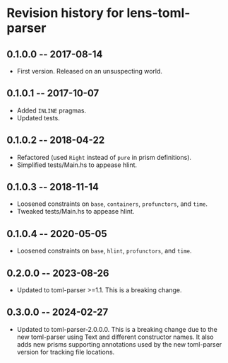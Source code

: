 # Revision history for lens-toml-parser

## 0.1.0.0  -- 2017-08-14

* First version. Released on an unsuspecting world.

## 0.1.0.1  -- 2017-10-07

* Added `INLINE` pragmas.
* Updated tests.

## 0.1.0.2  -- 2018-04-22

* Refactored (used `Right` instead of `pure` in prism definitions).
* Simplified tests/Main.hs to appease hlint.

## 0.1.0.3  -- 2018-11-14

* Loosened constraints on `base`, `containers`, `profunctors`, and `time`.
* Tweaked tests/Main.hs to appease hlint.

## 0.1.0.4  -- 2020-05-05

* Loosened constraints on `base`, `hlint`, `profunctors`, and `time`.

## 0.2.0.0  -- 2023-08-26

* Updated to toml-parser >=1.1.  This is a breaking change.

## 0.3.0.0  -- 2024-02-27

* Updated to toml-parser-2.0.0.0. This is a breaking change due to the
  new toml-parser using Text and different constructor names. It also
  adds new prisms supporting annotations used by the new toml-parser
  version for tracking file locations.
